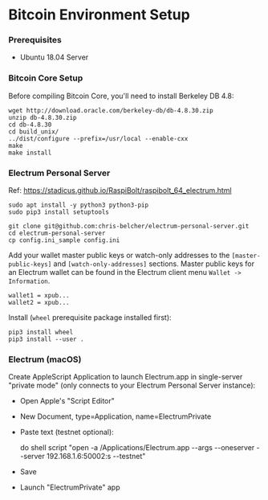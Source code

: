 # Bitcoin Environment Setup

### Prerequisites

* Ubuntu 18.04 Server

### Bitcoin Core Setup

Before compiling Bitcoin Core, you'll need to install Berkeley DB 4.8:

    wget http://download.oracle.com/berkeley-db/db-4.8.30.zip
    unzip db-4.8.30.zip
    cd db-4.8.30
    cd build_unix/
    ../dist/configure --prefix=/usr/local --enable-cxx
    make
    make install


### Electrum Personal Server

Ref: https://stadicus.github.io/RaspiBolt/raspibolt_64_electrum.html

    sudo apt install -y python3 python3-pip
    sudo pip3 install setuptools
    
    git clone git@github.com:chris-belcher/electrum-personal-server.git
    cd electrum-personal-server
    cp config.ini_sample config.ini

Add your wallet master public keys or watch-only addresses to the `[master-public-keys]` and `[watch-only-addresses]` sections. Master public keys for an Electrum wallet can be found in the Electrum client menu `Wallet -> Information`.

    wallet1 = xpub...
    wallet2 = xpub...

Install (`wheel` prerequisite package installed first):

    pip3 install wheel
    pip3 install --user .


### Electrum (macOS)

Create AppleScript Application to launch Electrum.app in single-server "private mode" (only connects to your Electrum Personal Server instance):

* Open Apple's "Script Editor"
* New Document, type=Application, name=ElectrumPrivate
* Paste text (testnet optional):

    do shell script "open -a /Applications/Electrum.app --args --oneserver --server 192.168.1.6:50002:s --testnet"

* Save
* Launch "ElectrumPrivate" app
